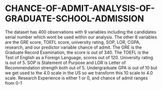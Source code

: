 # CHANCE-OF-ADMIT-ANALYSIS-OF-GRADUATE-SCHOOL-ADMISSION
The dataset has 400 observations with 9 variables including the candidates serial number which wont be used within our analysis. The other 8 variables are the GRE score, TOEFL score, university rating, SOP, LOR, CGPA, research, and our predictor variable chance of admit. The GRE is the Graduate Record Examination, the score is out of 340. The TOEFL is the Test of English as a Foreign Language, scores out of 120. University rating is out of 5. SOP is Statement of Purpose and LOR is Letter of Recommendation strength both out of 5. Undergraduate GPA is out of 10 but we get used to the 4.0 scale in the US so we transform this 10 scale to 4.0 scale. Research Experience is either 1 or 0, and chance of admit ranges from 0-1
